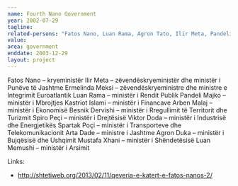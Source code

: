 ```yaml
---
name: Fourth Nano Government
year: 2002-07-29
tagline:
related-persons: "Fatos Nano, Luan Rama, Agron Tato, Ilir Meta, Pandeli Majko"
value:
area: government
enddate: 2003-12-29
layout: project
---
```

Fatos Nano  – kryeministër
Ilir Meta – zëvendëskryeministër dhe ministër i Punëve të Jashtme
Ermelinda Meksi – zëvendëskryeministre dhe ministre e Integrimit Euroatlantik
Luan Rama – ministër i Rendit Publik
Pandeli Majko  – ministër i Mbrojtjes
Kastriot Islami – ministër i Financave
Arben Malaj – ministër i Ekonomisë
Besnik Dervishi – ministër i Rregullimit të Territorit dhe Turizmit
Spiro Peçi – ministër i Drejtësisë
Viktor Doda – ministër i Industrisë dhe Energjetikës
Spartak Poçi  – ministër i Transporteve dhe Telekomunikacionit
Arta Dade – ministre i Jashtme
Agron Duka – ministër i Bujqësisë dhe Ushqimit
Mustafa Xhani – ministër i Shëndetësisë
Luan Memushi – ministër i Arsimit

Links:
* <http://shtetiweb.org/2013/02/11/qeveria-e-katert-e-fatos-nanos-2/>
